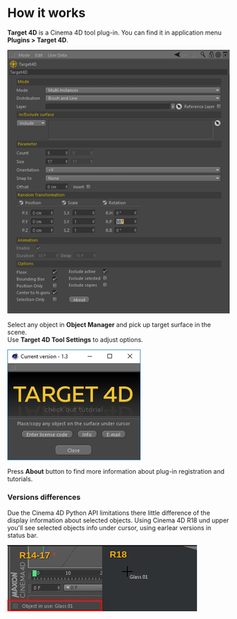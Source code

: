 # How it works

**Target 4D** is a Cinema 4D tool plug-in. You can find it in application menu **Plugins &gt; Target 4D**.

![](../.gitbook/assets/1011.png)

Select any object in **Object Manager** and pick up target surface in the scene.   
Use **Target 4D Tool Settings** to adjust options.   


![](../.gitbook/assets/1023.png)

Press **About** button to find more information about plug-in registration and tutorials.

### Versions differences

Due the Cinema 4D Python API limitations there little difference of the display information about selected objects. Using Cinema 4D R18 und upper you'll see selected objects info under cursor, using earlear versions in status bar.

![](../.gitbook/assets/target4d_versions_difference.gif)

